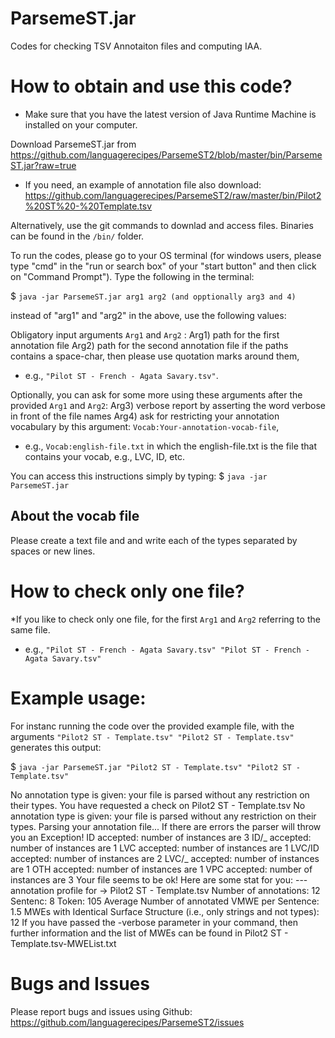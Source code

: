 # ParsemeST.jar
Codes for checking TSV Annotaiton files and computing IAA. 


# How to obtain and use this code? 
* Make sure that you have the latest version of Java Runtime Machine is installed on your computer.  

Download ParsemeST.jar from https://github.com/languagerecipes/ParsemeST2/blob/master/bin/ParsemeST.jar?raw=true
 * If you need, an example of annotation file also download: https://github.com/languagerecipes/ParsemeST2/raw/master/bin/Pilot2%20ST%20-%20Template.tsv 

Alternatively, use the git commands to downlad and access files. Binaries can be found in the `/bin/` folder.

To run the codes, please go to your OS terminal (for windows users, please type "cmd" in the "run or search box" of your "start button" and then click on "Command Prompt"). Type the following in the terminal:

$ ```java -jar ParsemeST.jar arg1 arg2 (and opptionally arg3 and 4)```

instead of "arg1" and "arg2" in the above, use the following values:

Obligatory input arguments `Arg1` and `Arg2` :
	Arg1) path for the first annotation file
	Arg2) path for the second annotation file
if the paths contains a space-char, then please use quotation marks around them,
 * e.g., ```"Pilot ST - French - Agata Savary.tsv"```.

Optionally, you can ask for some more using these arguments after the provided `Arg1` and `Arg2`:
	Arg3) verbose report by asserting the word verbose in front of the file names 
	Arg4) ask for restricting your annotation vocabulary by this argument:  `Vocab:Your-annotation-vocab-file`,
 * e.g., `Vocab:english-file.txt` in which the english-file.txt is the file that contains your vocab,
		 e.g., LVC, ID, etc.

You can access this instructions simply by typing:
$ ```java -jar ParsemeST.jar```
		 
## About the vocab file
Please create a text file and and write each of the types separated by spaces or new lines.

# How to check only one file?
*If you like to check only one file, for the first `Arg1` and `Arg2` referring to the same file.
 * e.g., ```"Pilot ST - French - Agata Savary.tsv" "Pilot ST - French - Agata Savary.tsv"``` 

# Example usage:

For instanc running the code over the provided example file, with the arguments ```"Pilot2 ST - Template.tsv" "Pilot2 ST - Template.tsv"``` generates this output:

$ ```java -jar ParsemeST.jar "Pilot2 ST - Template.tsv" "Pilot2 ST - Template.tsv"```


No annotation type is given: your file is parsed without any restriction on their types.
You have requested a check on Pilot2 ST - Template.tsv
No annotation type is given: your file is parsed without any restriction on their types.
Parsing your annotation file...
If there are errors the parser will throw you an Exception! 
ID accepted: number of instances are 3
ID/_ accepted: number of instances are 1
LVC accepted: number of instances are 1
LVC/ID accepted: number of instances are 2
LVC/_ accepted: number of instances are 1
OTH accepted: number of instances are 1
VPC accepted: number of instances are 3
Your file seems to be ok! Here are some stat for you: 
--- annotation profile for ->  Pilot2 ST - Template.tsv
Number of annotations: 12
Sentenc: 8
Token: 105
Average Number of annotated VMWE per Sentence: 1.5
MWEs with Identical Surface Structure (i.e., only strings and not types): 12
If you have passed the -verbose parameter in your command, then further information and the list of MWEs can be found in Pilot2 ST - Template.tsv-MWEList.txt

# Bugs and Issues
Please report bugs and issues using Github: https://github.com/languagerecipes/ParsemeST2/issues 

